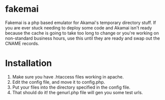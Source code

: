 fakemai
=======

Fakemai is a php based emulator for Akamai's temporary directory stuff. If you are ever stuck needing to deploy some code and Akamai isn't ready because the cache is going to take too long to change or you're working on non-standard business hours, use this until they are ready and swap out the CNAME records.

Installation
============

1. Make sure you have .htaccess files working in apache.
2. Edit the config file, and move it to config.php.
3. Put your files into the directory specified in the config file.
4. That should do it! the genurl.php file will gen you some test urls.

